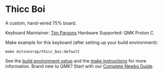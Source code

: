 # Thicc Boi

A custom, hand-wired 75% board.

Keyboard Maintainer: [Tim Parsons](https://github.com/mitsnosrap)
Hardware Supported: QMK Proton C 

Make example for this keyboard (after setting up your build environment):

    make mitsnosrap/thicc_boi:default

See the [build environment setup](https://docs.qmk.fm/#/getting_started_build_tools) and the [make instructions](https://docs.qmk.fm/#/getting_started_make_guide) for more information. Brand new to QMK? Start with our [Complete Newbs Guide](https://docs.qmk.fm/#/newbs).
